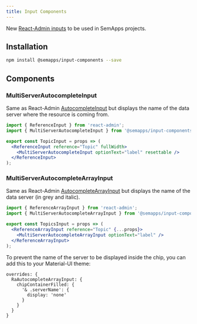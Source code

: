 ```yaml
---
title: Input Components
---
```


New [React-Admin inputs](https://marmelab.com/react-admin/Inputs.html) to be used in SemApps projects.

## Installation

```bash
npm install @semapps/input-components --save
```

## Components

### MultiServerAutocompleteInput

Same as React-Admin [AutocompleteInput](https://marmelab.com/react-admin/Inputs.html#autocompleteinput) but displays the name of the data server where the resource is coming from.

```jsx
import { ReferenceInput } from 'react-admin';
import { MultiServerAutocompleteInput } from '@semapps/input-components';

export const TopicInput = props => (
  <ReferenceInput reference="Topic" fullWidth>
    <MultiServerAutocompleteInput optionText="label" resettable />
  </ReferenceInput>
);
```

### MultiServerAutocompleteArrayInput

Same as React-Admin [AutocompleteArrayInput](https://marmelab.com/react-admin/Inputs.html#autocompletearrayinput) but displays the name of the data server (in grey and italic).

```jsx
import { ReferenceArrayInput } from 'react-admin';
import { MultiServerAutocompleteArrayInput } from '@semapps/input-components';

export const TopicsInput = props => (
  <ReferenceArrayInput reference="Topic" {...props}>
    <MultiServerAutocompleteArrayInput optionText="label" />
  </ReferenceArrayInput>
);
```

To prevent the name of the server to be displayed inside the chip, you can add this to your Material-UI theme:

```
overrides: {
  RaAutocompleteArrayInput: {
    chipContainerFilled: {
      '& .serverName': {
        display: 'none'
      }
    }
  }
}
```